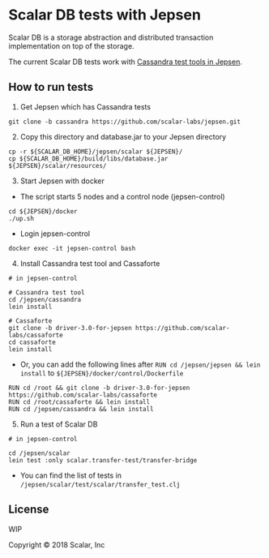 # Scalar DB tests with Jepsen

Scalar DB is a storage abstraction and distributed transaction implementation on top of the storage.

The current Scalar DB tests work with [Cassandra test tools in Jepsen](https://github.com/scalar-labs/jepsen/tree/cassandra).

## How to run tests

1. Get Jepsen which has Cassandra tests

```
git clone -b cassandra https://github.com/scalar-labs/jepsen.git
```

2. Copy this directory and database.jar to your Jepsen directory

```
cp -r ${SCALAR_DB_HOME}/jepsen/scalar ${JEPSEN}/
cp ${SCALAR_DB_HOME}/build/libs/database.jar ${JEPSEN}/scalar/resources/
```

3. Start Jepsen with docker
  - The script starts 5 nodes and a control node (jepsen-control)

```
cd ${JEPSEN}/docker
./up.sh
```

  - Login jepsen-control

  ```
  docker exec -it jepsen-control bash
  ```

4. Install Cassandra test tool and Cassaforte

```
# in jepsen-control

# Cassandra test tool
cd /jepsen/cassandra
lein install

# Cassaforte
git clone -b driver-3.0-for-jepsen https://github.com/scalar-labs/cassaforte
cd cassaforte
lein install
```

- Or, you can add the following lines after `RUN cd /jepsen/jepsen && lein install` to `${JEPSEN}/docker/control/Dockerfile`

```
RUN cd /root && git clone -b driver-3.0-for-jepsen https://github.com/scalar-labs/cassaforte
RUN cd /root/cassaforte && lein install
RUN cd /jepsen/cassandra && lein install
```

5. Run a test of Scalar DB

```
# in jepsen-control

cd /jepsen/scalar
lein test :only scalar.transfer-test/transfer-bridge
```

  - You can find the list of tests in `/jepsen/scalar/test/scalar/transfer_test.clj`

## License

WIP

Copyright © 2018 Scalar, Inc
